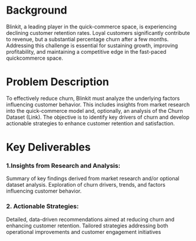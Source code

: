 # Background

Blinkit, a leading player in the quick-commerce space, is experiencing declining customer
retention rates. Loyal customers significantly contribute to revenue, but a substantial
percentage churn after a few months. Addressing this challenge is essential for sustaining
growth, improving profitability, and maintaining a competitive edge in the fast-paced quickcommerce space.

# Problem Description
To effectively reduce churn, Blinkit must analyze the underlying factors influencing
customer behavior. This includes insights from market research into the quick-commerce
model and, optionally, an analysis of the Churn Dataset (Link). The objective is to identify
key drivers of churn and develop actionable strategies to enhance customer retention and
satisfaction.

# Key Deliverables
### 1.Insights from Research and Analysis:
Summary of key findings derived from market research and/or optional dataset
analysis.
Exploration of churn drivers, trends, and factors influencing customer behavior.

### 2. Actionable Strategies:
Detailed, data-driven recommendations aimed at reducing churn and enhancing
customer retention.
Tailored strategies addressing both operational improvements and customer
engagement initiatives
